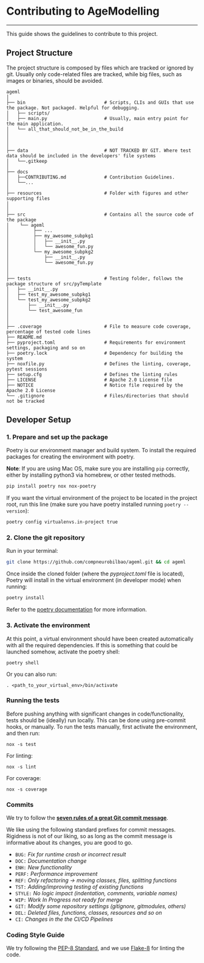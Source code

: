 # Contributing to AgeModelling

---
This guide shows the guidelines to contribute to this project.

<!-- TODO: Explain which is our commit, merge, push, etc. philosophy (Good-to-knows) -->

## Project Structure

The project structure is composed by files which are tracked or ignored by git. Usually only code-related files are
tracked, while big files, such as images or binaries, should be avoided.

```text
ageml
│
├── bin                             # Scripts, CLIs and GUIs that use the package. Not packaged. Helpful for debugging.
│   ├── scripts/
│   ├── main.py                     # Usually, main entry point for the main application.
│   └── all_that_should_not_be_in_the_build
│
│
│
├── data                            # NOT TRACKED BY GIT. Where test data should be included in the developers' file systems
│   └──.gitkeep
│
├── docs
│   ├──CONTRIBUTING.md              # Contribution Guidelines.
│   └──...
│
├── resources                       # Folder with figures and other supporting files 
│
│
├── src                             # Contains all the source code of the package
│    └── ageml                    
│         ├── ...   
│         ├── my_awesome_subpkg1
│         │   ├── __init__.py
│         │   └── awesome_fun.py                           
│         └── my_awesome_subpkg2
│             ├── __init__.py
│             └── awesome_fun.py
│
│
├── tests                           # Testing folder, follows the package structure of src/pyTemplate
│   ├── __init__.py
│   ├── test_my_awesome_subpkg1
│   └── test_my_awesome_subpkg2
│       ├── __init__.py
│       └── test_awesome_fun
│
│
├── .coverage                       # File to measure code coverage, percentage of tested code lines 
├── README.md                        
├── pyproject.toml                  # Requirements for environment settings, packaging and so on
├── poetry.lock                     # Dependency for building the system
├── noxfile.py                      # Defines the linting, coverage, pytest sessions
├── setup.cfg                       # Defines the linting rules
├── LICENSE                         # Apache 2.0 License file
├── NOTICE                          # Notice file required by the Apache 2.0 License
└── .gitignore                      # Files/directories that should not be tracked
```

## Developer Setup

### 1. Prepare and set up the package

Poetry is our environment manager and build system. To install the required packages for creating the environment with poetry.

__Note__: If you are using Mac OS, make sure you are installing `pip` correctly, either by installing python3 via homebrew, or other tested methods.

```bash
pip install poetry nox nox-poetry
```

If you want the virtual environment of the project to be located in the project root, run this line (make sure you have poetry installed running `poetry --version`):

```bash
poetry config virtualenvs.in-project true
```

### 2. Clone the git repository

Run in your terminal:

```bash
git clone https://github.com/compneurobilbao/ageml.git && cd ageml
```

Once inside the cloned folder (where the _pyproject.toml_ file is located), Poetry will install in the virtual environment (in developer mode) when running:

```bash
poetry install
```

Refer to the [poetry documentation](https://python-poetry.org/docs/) for more information.

### 3. Activate the environment

At this point, a virtual environment should have been created automatically with all the required dependencies.
If this is something that could be launched somehow, activate the poetry shell:

```(bash)
poetry shell
```

Or you can also run:

```(bash)
. <path_to_your_virtual_env>/bin/activate
```

### Running the tests

Before pushing anything with significant changes in code/functionality, tests should be (ideally) run locally. This can be done using pre-commit hooks, or manually.
To run the tests manually, first activate the environment, and then run:

```(bash)
nox -s test
```

For linting:

```(bash)
nox -s lint
```

For coverage:

```(bash)
nox -s coverage
```

### Commits

We try to follow the [__seven rules of a great Git commit message__](https://cbea.ms/git-commit/).

We like using the following standard prefixes for commit messages. Rigidness is not of our liking, so as long as the commit message is informative about its changes, you are good to go.

- `BUG:` *Fix for runtime crash or incorrect result*
- `DOC:` *Documentation change*
- `ENH:` *New functionality*
- `PERF:` *Performance improvement*
- `REF:` *Only refactoring -> moving classes, files, splitting functions*
- `TST:` *Adding/improving testing of existing functions*
- `STYLE:` *No logic impact (indentation, comments, variable names)*
- `WIP:` *Work In Progress not ready for merge*
- `GIT:` *Modify some repository settings (gitignore, gitmodules, others)*
- `DEL:` *Deleted files, functions, classes, resources and so on*
- `CI:` *Changes in the the CI/CD Pipelines*

### Coding Style Guide

We try following the [PEP-8 Standard](https://peps.python.org/pep-0008/), and we use [Flake-8](https://flake8.pycqa.org/en/latest/) for linting the code.
